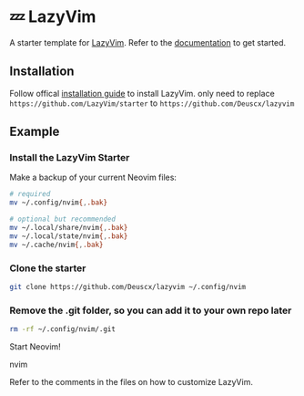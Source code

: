 # 💤 LazyVim

A starter template for [LazyVim](https://github.com/LazyVim/LazyVim).
Refer to the [documentation](https://lazyvim.github.io/installation) to get started.

## Installation

Follow offical [installation guide](https://lazyvim.github.io/installation) to install LazyVim.
only need to replace `https://github.com/LazyVim/starter` to `https://github.com/Deuscx/lazyvim`

## Example

### Install the LazyVim Starter

Make a backup of your current Neovim files:

```bash
# required
mv ~/.config/nvim{,.bak}
```

```bash
# optional but recommended
mv ~/.local/share/nvim{,.bak}
mv ~/.local/state/nvim{,.bak}
mv ~/.cache/nvim{,.bak}
```

### Clone the starter

```bash
git clone https://github.com/Deuscx/lazyvim ~/.config/nvim
```

### Remove the .git folder, so you can add it to your own repo later

```bash
rm -rf ~/.config/nvim/.git
```

Start Neovim!

nvim

Refer to the comments in the files on how to customize LazyVim.
